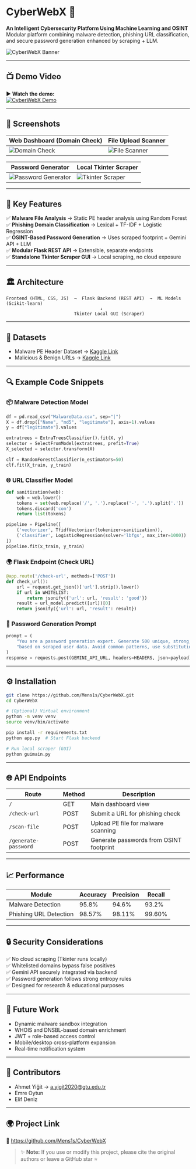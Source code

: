 
# CyberWebX 🚀

**An Intelligent Cybersecurity Platform Using Machine Learning and OSINT**  
Modular platform combining malware detection, phishing URL classification, and secure password generation enhanced by scraping + LLM.

![CyberWebX Banner](https://github.com/Mens1s/CyberWebX/raw/main/assets/banner.png)

---

## 📺 Demo Video

▶ **Watch the demo:**  
[![CyberWebX Demo](https://img.youtube.com/vi/vsUeiiuE0kg/0.jpg)](https://www.youtube.com/watch?v=vsUeiiuE0kg)

---

## 📸 Screenshots

| Web Dashboard (Domain Check) | File Upload Scanner |
|-----------------------------|---------------------|
| ![Domain Check](https://github.com/Mens1s/CyberWebX/raw/main/assets/domain_check.png) | ![File Scanner](https://github.com/Mens1s/CyberWebX/raw/main/assets/file_scan.png) |

| Password Generator | Local Tkinter Scraper |
|--------------------|-----------------------|
| ![Password Generator](https://github.com/Mens1s/CyberWebX/raw/main/assets/password_generator.png) | ![Tkinter Scraper](https://github.com/Mens1s/CyberWebX/raw/main/assets/scraper.png) |

---

## 🌟 Key Features

✅ **Malware File Analysis** → Static PE header analysis using Random Forest  
✅ **Phishing Domain Classification** → Lexical + TF-IDF + Logistic Regression  
✅ **OSINT-Based Password Generation** → Uses scraped footprint + Gemini API + LLM  
✅ **Modular Flask REST API** → Extensible, separate endpoints  
✅ **Standalone Tkinter Scraper GUI** → Local scraping, no cloud exposure

---

## 🏛️ Architecture

```
Frontend (HTML, CSS, JS)  →  Flask Backend (REST API)  →  ML Models (Scikit-learn)
                                    ↓
                          Tkinter Local GUI (Scraper)
```

---

## 💾 Datasets

- Malware PE Header Dataset → [Kaggle Link](https://www.kaggle.com/datasets/dscclass/malware)
- Malicious & Benign URLs → [Kaggle Link](https://www.kaggle.com/datasets/samahsadiq/benign-and-malicious-urls)

---

## 🔍 Example Code Snippets

### 📦 Malware Detection Model

```python
df = pd.read_csv("MalwareData.csv", sep="|")
X = df.drop(["Name", "md5", "legitimate"], axis=1).values
y = df["legitimate"].values

extratrees = ExtraTreesClassifier().fit(X, y)
selector = SelectFromModel(extratrees, prefit=True)
X_selected = selector.transform(X)

clf = RandomForestClassifier(n_estimators=50)
clf.fit(X_train, y_train)
```

### 🌐 URL Classifier Model

```python
def sanitization(web):
    web = web.lower()
    tokens = set(web.replace('/', '.').replace('-', '.').split('.'))
    tokens.discard('com')
    return list(tokens)

pipeline = Pipeline([
    ('vectorizer', TfidfVectorizer(tokenizer=sanitization)),
    ('classifier', LogisticRegression(solver='lbfgs', max_iter=1000))
])
pipeline.fit(x_train, y_train)
```

### 🌍 Flask Endpoint (Check URL)

```python
@app.route('/check-url', methods=['POST'])
def check_url():
    url = request.get_json()['url'].strip().lower()
    if url in WHITELIST:
        return jsonify({'url': url, 'result': 'good'})
    result = url_model.predict([url])[0]
    return jsonify({'url': url, 'result': result})
```

### 🔐 Password Generation Prompt

```python
prompt = (
    "You are a password generation expert. Generate 500 unique, strong, and memorable passwords "
    "based on scraped user data. Avoid common patterns, use substitutions, camelCase, symbols."
)
response = requests.post(GEMINI_API_URL, headers=HEADERS, json=payload)
```

---

## ⚙️ Installation

```bash
git clone https://github.com/Mens1s/CyberWebX.git
cd CyberWebX

# (Optional) Virtual environment
python -m venv venv
source venv/bin/activate

pip install -r requirements.txt
python app.py  # Start Flask backend

# Run local scraper (GUI)
python guimain.py
```

---

## 🌐 API Endpoints

| Route                  | Method | Description                                |
|------------------------|--------|------------------------------------------|
| `/`                   | GET    | Main dashboard view                      |
| `/check-url`          | POST   | Submit a URL for phishing check          |
| `/scan-file`          | POST   | Upload PE file for malware scanning      |
| `/generate-password`  | POST   | Generate passwords from OSINT footprint  |

---

## 📈 Performance

| Module                   | Accuracy  | Precision | Recall  |
|--------------------------|-----------|-----------|---------|
| Malware Detection        | 95.8%     | 94.6%     | 93.2%  |
| Phishing URL Detection   | 98.57%    | 98.11%    | 99.60% |

---

## 🔒 Security Considerations

✅ No cloud scraping (Tkinter runs locally)  
✅ Whitelisted domains bypass false positives  
✅ Gemini API securely integrated via backend  
✅ Password generation follows strong entropy rules  
✅ Designed for research & educational purposes

---

## 🔧 Future Work

- Dynamic malware sandbox integration  
- WHOIS and DNSBL-based domain enrichment  
- JWT + role-based access control  
- Mobile/desktop cross-platform expansion  
- Real-time notification system

---

## 👥 Contributors

- Ahmet Yiğit → a.yigit2020@gtu.edu.tr  
- Emre Oytun  
- Elif Deniz

---

## 🌍 Project Link

🔗 https://github.com/Mens1s/CyberWebX

> ✨ **Note:** If you use or modify this project, please cite the original authors or leave a GitHub star ⭐
